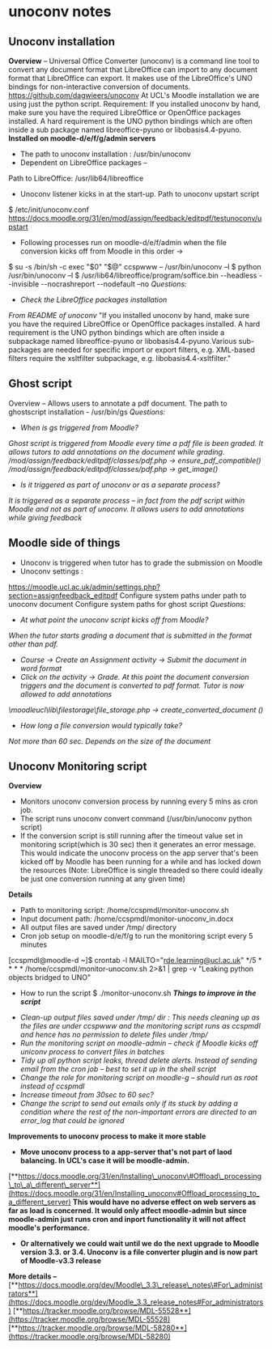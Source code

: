 # unoconv notes

## Unoconv installation

**Overview** – Universal Office Converter (unoconv) is a command line tool to convert any document format that LibreOffice can import to any document format that LibreOffice can export. It makes use of the LibreOffice's UNO bindings for non-interactive conversion of documents. <https://github.com/dagwieers/unoconv>
At UCL's Moodle installation we are using just the python script.
Requirement: If you installed unoconv by hand, make sure you have the required LibreOffice or OpenOffice packages installed. A hard requirement is the UNO python bindings which are often inside a sub package named libreoffice-pyuno or libobasis4.4-pyuno.
**Installed on moodle-d/e/f/g/admin servers**

-   The path to unoconv installation : /usr/bin/unoconv
-   Dependent on LibreOffice packages –

Path to LibreOffice: /usr/lib64/libreoffice

-   Unoconv listener kicks in at the start-up. Path to unoconv upstart script

$ /etc/init/unoconv.conf
<https://docs.moodle.org/31/en/mod/assign/feedback/editpdf/testunoconv/upstart>

-   Following processes run on moodle-d/e/f/admin when the file conversion kicks off from Moodle in this order -&gt;

$ su -s /bin/sh -c exec "$0" "$@" ccspwww – /usr/bin/unoconv –l
$ python /usr/bin/unoconv –l
$ /usr/lib64/libreoffice/program/soffice.bin --headless --invisible --nocrashreport --nodefault –no
*Questions:*

-   *Check the LibreOffice packages installation*

*From README of unoconv*
"If you installed unoconv by hand, make sure you have the required LibreOffice or OpenOffice packages installed. A hard requirement is the UNO python bindings which are often inside a subpackage named libreoffice-pyuno or libobasis4.4-pyuno.Various sub-packages are needed for specific import or export filters, e.g. XML-based filters require the xsltfilter subpackage, e.g. libobasis4.4-xsltfilter."

## Ghost script

Overview – Allows users to annotate a pdf document.
The path to ghostscript installation - /usr/bin/gs
*Questions:*

-   *When is gs* *triggered from Moodle?*

*Ghost script is triggered from Moodle every time a pdf file is been graded. It allows tutors to add annotations on the document while grading.*
*/mod/assign/feedback/editpdf/classes/pdf.php -&gt; ensure\_pdf\_compatible()*
*/mod/assign/feedback/editpdf/classes/pdf.php -&gt; get\_image()*

-   *Is it triggered as part of unoconv or as a separate process?*

*It is triggered as a separate process – in fact from the pdf script within Moodle and not as part of unoconv. It allows users to add annotations while giving feedback*

## Moodle side of things

-   Unoconv is triggered when tutor has to grade the submission on Moodle
-   Unoconv settings :

<https://moodle.ucl.ac.uk/admin/settings.php?section=assignfeedback_editpdf>
Configure system paths under path to unoconv document
Configure system paths for ghost script
*Questions:*

-   *At what point the unoconv script kicks off from Moodle?*

*When the tutor starts grading a document that is submitted in the format other than pdf.*

-   *Course -&gt; Create an Assignment activity -&gt; Submit the document in word format*
-   *Click on the activity -&gt; Grade. At this point the document conversion triggers and the document is converted to pdf format. Tutor is now allowed to add annotations*

*\\moodleucl\\lib\\filestorage\\file\_storage.php -&gt; create\_converted\_document ()*

-   *How long a file conversion would typically take?*

*Not more than 60 sec. Depends on the size of the document*

## Unoconv Monitoring script

**Overview**

-   Monitors unoconv conversion process by running every 5 mins as cron job.
-   The script runs unoconv convert command (/usr/bin/unoconv python script)
-   If the conversion script is still running after the timeout value set in monitoring script(which is 30 sec) then it generates an error message. This would indicate the unoconv process on the app server that's been kicked off by Moodle has been running for a while and has locked down the resources (Note: LibreOffice is single threaded so there could ideally be just one conversion running at any given time)

**Details**

-   Path to monitoring script: /home/ccspmdl/monitor-unoconv.sh
-   Input document path: /home/ccspmdl/monitor-unoconv\_in.docx
-   All output files are saved under /tmp/ directory
-   Cron job setup on moodle-d/e/f/g to run the monitoring script every 5 minutes

\[ccspmdl@moodle-d ~\]$ crontab -l
MAILTO="rde.learning@ucl.ac.uk"
\*/5 \* \* \* \* /home/ccspmdl/monitor-unoconv.sh 2&gt;&1 | grep -v "Leaking python objects bridged to UNO"

-   How to run the script
    $ ./monitor-unoconv.sh
    ***Things to improve in the script***

<!-- -->

-   *Clean-up output files saved under /tmp/ dir : This needs cleaning up as the files are under ccspwww and the monitoring script runs as ccspmdl and hence has no permission to delete files under /tmp/*
-   *Run the monitoring script on moodle-admin – check if Moodle kicks off uniconv process to convert files in batches*
-   *Tidy up all python script leaks, thread delete alerts. Instead of sending email from the cron job – best to set it up in the shell script*
-   *Change the role for monitoring script on moodle-g – should run as root instead of ccspmdl*
-   *Increase timeout from 30sec to 60 sec?*
-   *Change the script to send out emails only if its stuck by adding a condition where the rest of the non-important errors are directed to an error\_log that could be ignored*

**Improvements to unoconv process to make it more stable**

-   **Move unoconv process to a app-server that's not part of laod balancing. In UCL's case it will be moodle-admin.**

[**https://docs.moodle.org/31/en/Installing\_unoconv\#Offload\_processing\_to\_a\_different\_server**](https://docs.moodle.org/31/en/Installing_unoconv#Offload_processing_to_a_different_server)
**This would have no adverse effect on web servers as far as load is concerned. It would only affect moodle-admin but since moodle-admin just runs cron and inport functionality it will not affect moodle's performance.**

-   **Or alternatively we could wait until we do the next upgrade to Moodle version 3.3. or 3.4. Unoconv** **is a file converter plugin and is now part of Moodle-v3.3 release**

**More details –**
[**https://docs.moodle.org/dev/Moodle\_3.3\_release\_notes\#For\_administrators**](https://docs.moodle.org/dev/Moodle_3.3_release_notes#For_administrators)
[**https://tracker.moodle.org/browse/MDL-55528**](https://tracker.moodle.org/browse/MDL-55528)
[**https://tracker.moodle.org/browse/MDL-58280**](https://tracker.moodle.org/browse/MDL-58280)
